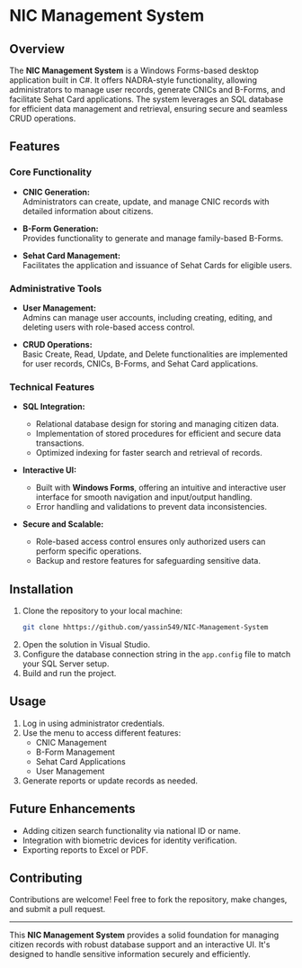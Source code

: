 # NIC Management System  

## Overview  
The **NIC Management System** is a Windows Forms-based desktop application built in C#. It offers NADRA-style functionality, allowing administrators to manage user records, generate CNICs and B-Forms, and facilitate Sehat Card applications. The system leverages an SQL database for efficient data management and retrieval, ensuring secure and seamless CRUD operations.  

## Features  

### Core Functionality  
- **CNIC Generation:**  
  Administrators can create, update, and manage CNIC records with detailed information about citizens.  

- **B-Form Generation:**  
  Provides functionality to generate and manage family-based B-Forms.  

- **Sehat Card Management:**  
  Facilitates the application and issuance of Sehat Cards for eligible users.  

### Administrative Tools  
- **User Management:**  
  Admins can manage user accounts, including creating, editing, and deleting users with role-based access control.  

- **CRUD Operations:**  
  Basic Create, Read, Update, and Delete functionalities are implemented for user records, CNICs, B-Forms, and Sehat Card applications.  

### Technical Features  
- **SQL Integration:**  
  - Relational database design for storing and managing citizen data.  
  - Implementation of stored procedures for efficient and secure data transactions.  
  - Optimized indexing for faster search and retrieval of records.  

- **Interactive UI:**  
  - Built with **Windows Forms**, offering an intuitive and interactive user interface for smooth navigation and input/output handling.  
  - Error handling and validations to prevent data inconsistencies.  

- **Secure and Scalable:**  
  - Role-based access control ensures only authorized users can perform specific operations.  
  - Backup and restore features for safeguarding sensitive data.  

## Installation  
1. Clone the repository to your local machine:  
   ```bash
   git clone hhttps://github.com/yassin549/NIC-Management-System 
   ```  
2. Open the solution in Visual Studio.  
3. Configure the database connection string in the `app.config` file to match your SQL Server setup.  
4. Build and run the project.  

## Usage  
1. Log in using administrator credentials.  
2. Use the menu to access different features:  
   - CNIC Management  
   - B-Form Management  
   - Sehat Card Applications  
   - User Management  
3. Generate reports or update records as needed.  

## Future Enhancements  
- Adding citizen search functionality via national ID or name.  
- Integration with biometric devices for identity verification.  
- Exporting reports to Excel or PDF.  

## Contributing  
Contributions are welcome! Feel free to fork the repository, make changes, and submit a pull request.  

---

This **NIC Management System** provides a solid foundation for managing citizen records with robust database support and an interactive UI. It's designed to handle sensitive information securely and efficiently.